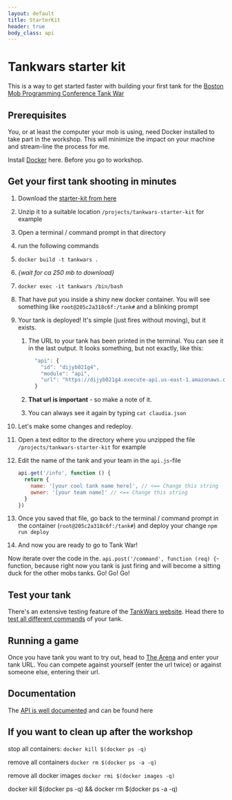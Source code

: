 ```yaml
---
layout: default
title: StarterKit
header: true
body_class: api
---
```


# Tankwars starter kit

This is a way to get started faster with building your first tank for the [Boston Mob Programming Conference Tank War](http://www.marcusoft.net/tankwars)

## Prerequisites
You, or at least the computer your mob is using, need Docker installed to take part in the workshop. This will minimize the impact on your machine and stream-line the process for me.

Install [Docker](https://www.docker.com/community-edition) here. Before you go to workshop.

## Get your first tank shooting in minutes

1. Download the [starter-kit from here](https://www.dropbox.com/s/zubuww9r5wn9hei/tankwars-starter-kit.zip?dl=0)

2. Unzip it to a suitable location `/projects/tankwars-starter-kit` for example

3. Open a terminal / command prompt in that directory

4. run the following commands
  1. `docker build -t tankwars .`
  2. *{wait for ca 250 mb to download}*
  3. `docker exec -it tankwars /bin/bash `

5. That have put you inside a shiny new docker container. You will see something like `root@205c2a318c6f:/tank#` and a blinking prompt

6. Your tank is deployed! It's simple (just fires without moving), but it exists.

   1. The URL to your tank has been printed in the terminal. You can see it in the last output. It looks something, but not exactly, like this:

      ```javascript
        "api": {
          "id": "dijyb021g4",
          "module": "api",
          "url": "https://dijyb021g4.execute-api.us-east-1.amazonaws.com/latest"
        }
      ```

   2. **That url is important** - so make a note of it.

   3. You can always see it again by typing `cat claudia.json`

7. Let's make some changes and redeploy.

8. Open a text editor to the directory where you unzipped the file `/projects/tankwars-starter-kit` for example

9. Edit the name of the tank and your team in the `api.js`-file

   ```javascript
   api.get('/info', function () {
     return {
       name: '[your cool tank name here]', // <== Change this string
       owner: '[your team name]' // <== Change this string
     }
   })
   ```

10. Once you saved that file, go back to the terminal / command prompt in the container (`root@205c2a318c6f:/tank#`) and deploy your change `npm run deploy`

11. And now you are ready to go to Tank War!

Now iterate over the code in the. `api.post('/command', function (req) {`-function, because right now you tank is just firing and will become a sitting duck for the other mobs tanks. Go! Go! Go!


## Test your tank

There's an extensive testing feature of the [TankWars website](http://www.marcusoft.net/tankwars/). Head there to [test all different commands](http://www.marcusoft.net/tankwars/pages/test.html) of your tank.

## Running a game

Once you have tank you want to try out, head to [The Arena](http://www.marcusoft.net/tankwars/pages/match.html) and enter your tank URL. You can compete against yourself (enter the url twice) or against someone else, entering their url.

## Documentation

The [API is well documented](http://www.marcusoft.net/tankwars/pages/api.html) and can be found here

## If you want to clean up after the workshop

stop all containers:
`docker kill $(docker ps -q)`

remove all containers
`docker rm $(docker ps -a -q)`

remove all docker images
`docker rmi $(docker images -q)`



docker kill $(docker ps -q) && docker rm $(docker ps -a -q)